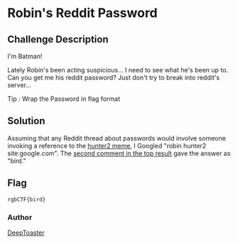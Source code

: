 # Robin's Reddit Password
## Challenge Description
I'm Batman!

Lately Robin's been acting suspicious... I need to see what he's been up to.
Can you get me his reddit password? Just don't try to break into reddit's server...

Tip : Wrap the Password in flag format

## Solution

Assuming that any Reddit thread about passwords would involve someone invoking
a reference to the [hunter2 meme](http://bash.org/?244321), I Googled "robin
hunter2 site:google.com". The [second comment in the top
result](https://www.reddit.com/r/ProgrammerHumor/comments/78aa07/reddit_host_a_joke_etcpasswd_with_hashes_for/dottnmn/)
gave the answer as "bird."


## Flag

`rgbCTF{bird}`

### Author
[DeepToaster](https://github.com/deeptoaster)